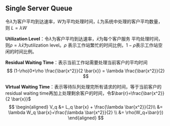 ## Single Server Queue
令$\lambda$为客户平均到达速率，$W$为平均处理时间，$L$为系统中处理的客户平均数量，则
$L = \lambda W$

**Utilization Level**：令$\lambda$为客户平均到达速率，$\bar{x}$为每个客户服务
平均处理时间，则$\rho = \lambda \bar{x}$为utilization level。$\rho$
表示工作站繁忙的时间比例，$1-\rho$表示工作站空闲的时间比例。

**Residual Waiting Time**：表示当前工作站需要处理当前客户的平均时间
$$
(1-\rho)0+\rho \frac{\bar{x^2}}{2 \bar{x}} = \lambda \frac{\bar{x^2}}{2}
$$

**VIrtual Waiting Time**：表示等待队列处理完所有请求的时间，等于当前客户的
residual waiting time再加上处理剩余客户的时间，令$\bar{r}=\frac{\bar{x^2}}{2 \bar{x}}$
$$
\begin{aligned}
V_q &= L_q \bar{x} + \frac{\lambda \bar{x^2}}{2}\\ 
 &= \lambda W_q \bar{x}+\frac{\lambda \bar{x^2}}{2} \\ 
 &= \rho(W_q+\bar{r})
\end{aligned}
$$